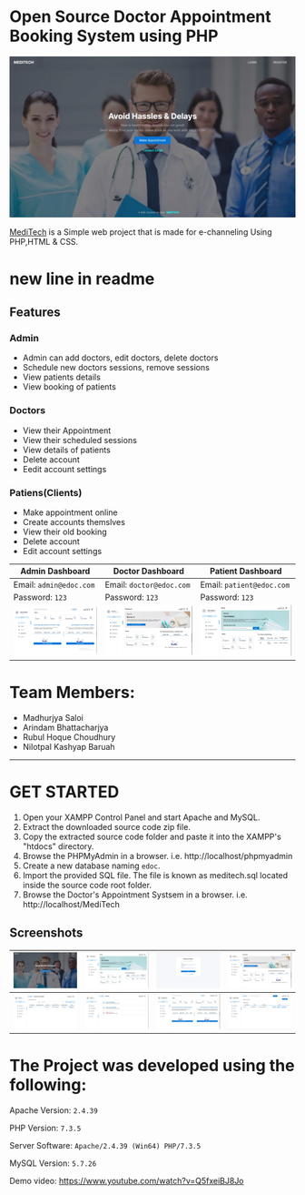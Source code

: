 
# Open Source Doctor Appointment Booking System using PHP
![](https://github.com/NoviceMJ/MediTech/blob/main/Screenshots/Screenshot%20(1).jpg)

[MediTech](https://github.com/NoviceMJ/MediTech) is a Simple web project that is made for e-channeling Using PHP,HTML & CSS.

# new line in readme

## Features

### Admin
  
- Admin can add doctors, edit doctors, delete doctors    
- Schedule new doctors sessions, remove sessions   
- View patients details    
- View booking of patients    
    
    
 
 
### Doctors

- View their Appointment
- View their scheduled sessions
- View details of patients
- Delete account    
- Eedit account settings
    

    
### Patiens(Clients)
  
  - Make appointment online
  - Create accounts themslves
  - View their old booking
  - Delete account
  - Edit account settings    

    
| Admin Dashboard | Doctor Dashboard | Patient Dashboard |
| -------| -------| -------|
| Email: `admin@edoc.com` | Email: `doctor@edoc.com` |   Email: `patient@edoc.com` | 
| Password: `123` |  Password: `123` |  Password: `123` |
| ![](https://github.com/NoviceMJ/MediTech/blob/main/Screenshots/Screenshot.png)| ![](https://github.com/NoviceMJ/MediTech/blob/main/Screenshots/Screenshot%20(4).jpg) |    ![](https://github.com/NoviceMJ/MediTech/blob/main/Screenshots/Screenshot%20(2).jpg)  |

 # Team Members: 
- Madhurjya Saloi <br/>
- Arindam Bhattacharjya <br/>
- Rubul Hoque Choudhury <br/>
- Nilotpal Kashyap Baruah<br/>
  
-----------------------------------------------


# GET STARTED

1. Open your XAMPP Control Panel and start Apache and MySQL.
2. Extract the downloaded source code zip file.
3. Copy the extracted source code folder and paste it into the XAMPP's "htdocs" directory.
4. Browse the PHPMyAdmin in a browser. i.e. http://localhost/phpmyadmin
5. Create a new database naming `edoc`.
6. Import the provided SQL file. The file is known as meditech.sql located inside the source code root folder.
7. Browse the Doctor's Appointment Systsem in a browser. i.e. http://localhost/MediTech


## Screenshots

| ![](https://github.com/NoviceMJ/MediTech/blob/main/Screenshots/Screenshot%20(1).jpg) | ![](https://github.com/NoviceMJ/MediTech/blob/main/Screenshots/Screenshot%20(2).jpg) | ![](https://github.com/NoviceMJ/MediTech/blob/main/Screenshots/Screenshot%20(3).jpg)| ![](https://github.com/NoviceMJ/MediTech/blob/main/Screenshots/Screenshot%20(4).jpg)|
|--------------| --------------|   --------------|  --------------|    
|  ![](https://github.com/NoviceMJ/MediTech/blob/main/Screenshots/Screenshot%20(5).jpg)| ![](https://github.com/NoviceMJ/MediTech/blob/main/Screenshots/Screenshot%20(6).jpg)| ![](https://github.com/NoviceMJ/MediTech/blob/main/Screenshots/Screenshot%20(7).jpg)| ![](https://github.com/NoviceMJ/MediTech/blob/main/Screenshots/Screenshot%20(8).jpg)|

# The Project was developed using the following:

Apache Version: 	`2.4.39`

PHP Version: 		`7.3.5`

Server Software: 	`Apache/2.4.39 (Win64) PHP/7.3.5`

MySQL Version: 		`5.7.26`

Demo video: https://www.youtube.com/watch?v=Q5fxeiBJ8Jo



